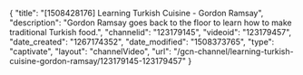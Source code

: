 {
    "title": "[1508428176] Learning Turkish Cuisine - Gordon Ramsay",
    "description": "Gordon Ramsay goes back to the floor to learn how to make traditional Turkish food.",
    "channelid": "123179145",
    "videoid": "123179457",
    "date_created": "1267174352",
    "date_modified": "1508373765",
    "type": "captivate",
    "layout": "channelVideo",
    "url": "\/gcn-channel\/learning-turkish-cuisine-gordon-ramsay\/123179145-123179457"
}